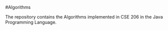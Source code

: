 #Algorithms

The repository contains the Algorithms implemented in CSE 206 in the Java Programming Language.
